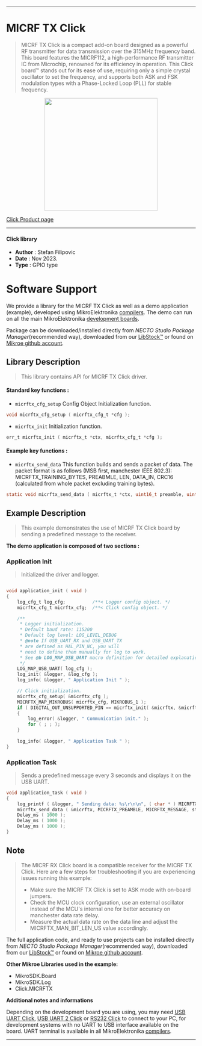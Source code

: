 
---
# MICRF TX Click

> MICRF TX Click is a compact add-on board designed as a powerful RF transmitter for data transmission over the 315MHz frequency band. This board features the MICRF112, a high-performance RF transmitter IC from Microchip, renowned for its efficiency in operation. This Click board™ stands out for its ease of use, requiring only a simple crystal oscillator to set the frequency, and supports both ASK and FSK modulation types with a Phase-Locked Loop (PLL) for stable frequency.

<p align="center">
  <img src="https://download.mikroe.com/images/click_for_ide/micrftx_click.png" height=300px>
</p>

[Click Product page](https://www.mikroe.com/micrf-tx-click)

---


#### Click library

- **Author**        : Stefan Filipovic
- **Date**          : Nov 2023.
- **Type**          : GPIO type


# Software Support

We provide a library for the MICRF TX Click
as well as a demo application (example), developed using MikroElektronika
[compilers](https://www.mikroe.com/necto-studio).
The demo can run on all the main MikroElektronika [development boards](https://www.mikroe.com/development-boards).

Package can be downloaded/installed directly from *NECTO Studio Package Manager*(recommended way), downloaded from our [LibStock&trade;](https://libstock.mikroe.com) or found on [Mikroe github account](https://github.com/MikroElektronika/mikrosdk_click_v2/tree/master/clicks).

## Library Description

> This library contains API for MICRF TX Click driver.

#### Standard key functions :

- `micrftx_cfg_setup` Config Object Initialization function.
```c
void micrftx_cfg_setup ( micrftx_cfg_t *cfg );
```

- `micrftx_init` Initialization function.
```c
err_t micrftx_init ( micrftx_t *ctx, micrftx_cfg_t *cfg );
```

#### Example key functions :

- `micrftx_send_data` This function builds and sends a packet of data. The packet format is as follows (MSB first, manchester IEEE 802.3): MICRFTX_TRAINING_BYTES, PREABMLE, LEN, DATA_IN, CRC16 (calculated from whole packet excluding training bytes).
```c
static void micrftx_send_data ( micrftx_t *ctx, uint16_t preamble, uint8_t *data_in, uint8_t len );
```

## Example Description

> This example demonstrates the use of MICRF TX Click board by sending a predefined message to the receiver.

**The demo application is composed of two sections :**

### Application Init

> Initialized the driver and logger.

```c

void application_init ( void )
{
    log_cfg_t log_cfg;          /**< Logger config object. */
    micrftx_cfg_t micrftx_cfg;  /**< Click config object. */

    /** 
     * Logger initialization.
     * Default baud rate: 115200
     * Default log level: LOG_LEVEL_DEBUG
     * @note If USB_UART_RX and USB_UART_TX 
     * are defined as HAL_PIN_NC, you will 
     * need to define them manually for log to work. 
     * See @b LOG_MAP_USB_UART macro definition for detailed explanation.
     */
    LOG_MAP_USB_UART( log_cfg );
    log_init( &logger, &log_cfg );
    log_info( &logger, " Application Init " );

    // Click initialization.
    micrftx_cfg_setup( &micrftx_cfg );
    MICRFTX_MAP_MIKROBUS( micrftx_cfg, MIKROBUS_1 );
    if ( DIGITAL_OUT_UNSUPPORTED_PIN == micrftx_init( &micrftx, &micrftx_cfg ) ) 
    {
        log_error( &logger, " Communication init." );
        for ( ; ; );
    }
    
    log_info( &logger, " Application Task " );
}

```

### Application Task

> Sends a predefined message every 3 seconds and displays it on the USB UART.

```c
void application_task ( void )
{
    log_printf ( &logger, " Sending data: %s\r\n\n", ( char * ) MICRFTX_MESSAGE );
    micrftx_send_data ( &micrftx, MICRFTX_PREAMBLE, MICRFTX_MESSAGE, strlen ( MICRFTX_MESSAGE ) );
    Delay_ms ( 1000 );
    Delay_ms ( 1000 );
    Delay_ms ( 1000 );
}
```

## Note

> The MICRF RX Click board is a compatible receiver for the MICRF TX Click.
Here are a few steps for troubleshooting if you are experiencing issues running this example:
> - Make sure the MICRF TX Click is set to ASK mode with on-board jumpers.
> - Check the MCU clock configuration, use an external oscillator instead of the MCU's internal one for better accuracy on manchester data rate delay.
> - Measure the actual data rate on the data line and adjust the MICRFTX_MAN_BIT_LEN_US value accordingly.

The full application code, and ready to use projects can be installed directly from *NECTO Studio Package Manager*(recommended way), downloaded from our [LibStock&trade;](https://libstock.mikroe.com) or found on [Mikroe github account](https://github.com/MikroElektronika/mikrosdk_click_v2/tree/master/clicks).

**Other Mikroe Libraries used in the example:**

- MikroSDK.Board
- MikroSDK.Log
- Click.MICRFTX

**Additional notes and informations**

Depending on the development board you are using, you may need
[USB UART Click](https://www.mikroe.com/usb-uart-click),
[USB UART 2 Click](https://www.mikroe.com/usb-uart-2-click) or
[RS232 Click](https://www.mikroe.com/rs232-click) to connect to your PC, for
development systems with no UART to USB interface available on the board. UART
terminal is available in all MikroElektronika
[compilers](https://shop.mikroe.com/compilers).

---
